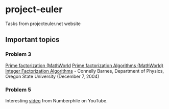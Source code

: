 # project-euler
Tasks from projecteuler.net website

## Important topics

### Problem 3

[Prime factorization (MathWorld](http://mathworld.wolfram.com/PrimeFactorization.html)
[Prime factorization Algorithms (MathWorld)](http://mathworld.wolfram.com/PrimeFactorizationAlgorithms.html)
[Integer Factorization Algorithms](http://connellybarnes.com/documents/factoring.pdf) - Connelly Barnes, Department of Physics, Oregon State University (December 7, 2004)

### Problem 5

Interesting [video](https://www.youtube.com/watch?v=2JM2oImb9Qg) from Numberphile on YouTube.